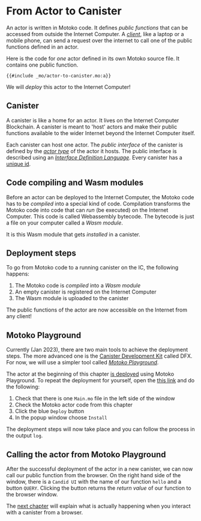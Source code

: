 # From Actor to Canister

An actor is written in Motoko code. It defines *public functions* that can be accessed from outside the Internet Computer. A [*client*](/internet-computer-programming-concepts/canister-calling.html), like a laptop or a mobile phone, can send a request over the internet to call one of the public functions defined in an actor.  

Here is the code for *one* actor defined in its own Motoko source file. It contains one public function. 

```motoko
{{#include _mo/actor-to-canister.mo:a}}
```

We will *deploy* this actor to the Internet Computer!

## Canister
A canister is like a home for an actor. It lives on the Internet Computer Blockchain. A canister is meant to 'host' actors and make their public functions available to the wider Internet beyond the Internet Computer itself. 

Each canister can host one actor. The *public interface* of the canister is defined by the [*actor type*](/internet-computer-programming-concepts/actors.html#actor-type) of the actor it hosts. The public interface is described using an [*Interface Definition Language*](/internet-computer-programming-concepts/candid.html). Every canister has a [unique id](/internet-computer-programming-concepts/principals-and-authentication.html).

## Code compiling and Wasm modules
Before an actor can be deployed to the Internet Computer, the Motoko code has to be *compiled* into a special kind of code. Compilation transforms the Motoko code into code that can *run* (be executed) on the Internet Computer. This code is called Webassembly bytecode. The bytecode is just a file on your computer called a *Wasm module*.

It is this Wasm module that gets *installed* in a canister. 

## Deployment steps
To go from Motoko code to a running canister on the IC, the following happens:
1. The Motoko code is *compiled* into a *Wasm module*
2. An empty canister is registered on the Internet Computer
3. The Wasm module is uploaded to the canister

The public functions of the actor are now accessible on the Internet from any client!

## Motoko Playground
Currently (Jan 2023), there are two main tools to achieve the deployment steps. The more advanced one is the [Canister Development Kit](/project-deployment/installing-sdk.html) called DFX. For now, we will use a simpler tool called [*Motoko Playground*](https://m7sm4-2iaaa-aaaab-qabra-cai.raw.ic0.app/).

The actor at the beginning of this chapter [is deployed](https://m7sm4-2iaaa-aaaab-qabra-cai.raw.ic0.app/?tag=262732315) using Motoko Playground. To repeat the deployment for yourself, open the [this link](https://m7sm4-2iaaa-aaaab-qabra-cai.raw.ic0.app/?tag=262732315) and do the following: 

1. Check that there is one `Main.mo` file in the left side of the window
2. Check the Motoko actor code from this chapter
3. Click the blue `Deploy` button
4. In the popup window choose `Install`

The deployment steps will now take place and you can follow the process in the output `log`. 

## Calling the actor from Motoko Playground
After the successful deployment of the actor in a new canister, we can now call our public function from the browser. On the right hand side of the window, there is a `Candid UI` with the name of our function `hello` and a button `QUERY`. Clicking the button returns the *return value* of our function to the browser window. 

The [next chapter](/internet-computer-programming-concepts/canister-calling.html) will explain what is actually happening when you interact with a canister from a browser. 


